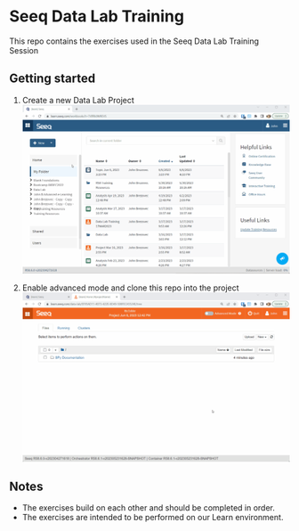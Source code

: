 # Seeq Data Lab Training
This repo contains the exercises used in the Seeq Data Lab Training Session

## Getting started
1. Create a new Data Lab Project
![](images/new_sdl_project.gif)

2. Enable advanced mode and clone this repo into the project
![](images/clone_repo.gif)

## Notes
- The exercises build on each other and should be completed in order.
- The exercises are intended to be performed on our Learn environment.


